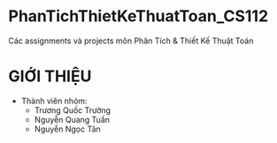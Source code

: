 # PhanTichThietKeThuatToan_CS112

Các assignments và projects môn Phân Tích & Thiết Kế Thuật Toán

# GIỚI THIỆU
  - Thành viên nhóm:
    + Trương Quốc Trường
    + Nguyễn Quang Tuấn
    + Nguyễn Ngọc Tân
